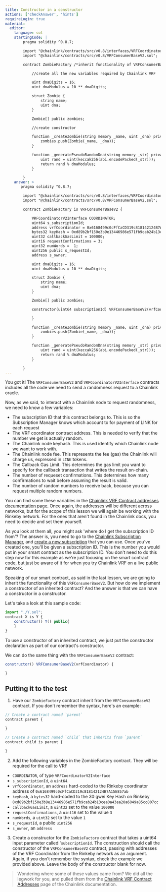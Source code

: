 ```yaml
---
title: Constructor in a constructor
actions: ['checkAnswer', 'hints']
requireLogin: true
material:
  editor:
    language: sol
    startingCode: |
        pragma solidity ^0.8.7;

        import "@chainlink/contracts/src/v0.8/interfaces/VRFCoordinatorV2Interface.sol";
        import "@chainlink/contracts/src/v0.8/VRFConsumerBaseV2.sol";

        contract ZombieFactory /*inherit functionality of VRFConsumerBaseV2*/ {

            //create all the new variables required by Chainlink VRF

            uint dnaDigits = 16;
            uint dnaModulus = 10 ** dnaDigits;

            struct Zombie {
                string name;
                uint dna;
            }

            Zombie[] public zombies;

            //create constructor

            function _createZombie(string memory _name, uint _dna) private {
                zombies.push(Zombie(_name, _dna));
            }

            function _generatePseudoRandomDna(string memory _str) private view returns (uint) {
                uint rand = uint(keccak256(abi.encodePacked(_str)));
                return rand % dnaModulus;
            }

        }
    answer: >
       pragma solidity ^0.8.7;

        import "@chainlink/contracts/src/v0.8/interfaces/VRFCoordinatorV2Interface.sol";
        import "@chainlink/contracts/src/v0.8/VRFConsumerBaseV2.sol";

        contract ZombieFactory is VRFConsumerBaseV2 {

            VRFCoordinatorV2Interface COORDINATOR;
            uint64 s_subscriptionId;
            address vrfCoordinator = 0x6168499c0cFfCaCD319c818142124B7A15E857ab;
            bytes32 keyHash = 0xd89b2bf150e3b9e13446986e571fb9cab24b13cea0a43ea20a6049a85cc807cc;
            uint32 callbackGasLimit = 100000;
            uint16 requestConfirmations = 3;
            uint32 numWords =  1;
            uint256 public s_requestId;
            address s_owner;

            uint dnaDigits = 16;
            uint dnaModulus = 10 ** dnaDigits;

            struct Zombie {
                string name;
                uint dna;
            }

            Zombie[] public zombies;

            constructor(uint64 subscriptionId) VRFConsumerBaseV2(vrfCoordinator) {

            }

            function _createZombie(string memory _name, uint _dna) private {
                zombies.push(Zombie(_name, _dna));
            }

            function _generatePseudoRandomDna(string memory _str) private view returns (uint) {
                uint rand = uint(keccak256(abi.encodePacked(_str)));
                return rand % dnaModulus;
            }

        }
---
```



You got it! The `VRFConsumerBaseV2` and `VRFCoordinatorV2Interface` contracts includes all the code we need to send a randomness request to a Chainlink oracle.

Now, as we said, to interact with a Chainlink node to request randomness, we need to know a few variables:

- The subscription ID that this contract belongs to. This is so the Subscription Manager knows which account to for payment of LINK for each request
- The VRF coordinator contract address. This is needed to verify that the number we get is actually random.
- The Chainlink node keyhash. This is used identify which Chainlink node we want to work with.
- The Chainlink node fee. This represents the fee (gas) the Chainlink will charge us, expressed in `LINK` tokens.
- The Callback Gas Limit. This determines the gas limit you want to specify for the callback transaction that writes the result on-chain.
- The number of requeset confirmations. This determines how many confirmations to wait before assuming the result is valid.
- The number of random numbers to receive back, because you can request multiple random numbers.



You can find some these variables in the <a href="https://docs.chain.link/docs/vrf-contracts/" target="_blank">Chainlink VRF Contract addresses documentation page</a>. Once again, the addresses will be different across networks, but for the scope of this lesson we will again be working with the Rinkeby network. For the ones that aren't found in the Chainlink docs, you need to decide and set them yourself.

As you look at them all, you might ask 'where do I get the subscription ID from'? The answer is, you need to go to the <a href="https://vrf.chain.link/" target="_blank">Chainlink Subscription Manager</a>, and <a href="https://docs.chain.link/docs/get-a-random-number/#create-and-fund-a-subscription">create a new subscription</a> that you can use. Once you've created one, you'll be given a subscription ID. This is the number you would put in your smart contract as the subscription ID. You don't need to do this step now for this example as we're just focusing on the smart contract code, but just be aware of it for when you try Chainlink VRF on a live public network.


Speaking of our smart contract, as said in the last lesson, we are going to inherit the functionality of this `VRFConsumerBaseV2`. But how do we implement a constructor of an inherited contract? And the answer is that we can have a constructor in a constructor.

Let's take a look at this sample code:

```javascript
import "./Y.sol";
contract X is Y {
    constructor() Y() public{
    }
}
```

To use a constructor of an inherited contract, we just put the constructor declaration as part of our contract's constructor.

We can do the same thing with the `VRFConsumerBaseV2` contract:

```javascript
constructor() VRFConsumerBaseV2(vrfCoordinator) {

}
```

## Putting it to the test

1. Have our `ZombieFactory` contract inherit from the `VRFConsumerBaseV2` contract. If you don't remember the syntax, here's an example:

  ```javascript
  // Create a contract named `parent`
  contract parent {

  }

  // Create a contract named `child` that inherits from `parent`
  contract child is parent {

  }
  ```

2. Add the following variables in the ZombieFactory contract. They will be required for the call to VRF
  - `COORDINATOR`, of type `VRFCoordinatorV2Interface`
  - `s_subscriptionId`, a `uint64`.
  - `vrfCoordinator`, an `address` hard-coded to the Rinkeby coordinator address of `0x6168499c0cFfCaCD319c818142124B7A15E857ab`
  - `keyHash`, a `bytes32` hard-coded to the 30 gwei Key Hash on Rinkeby `0xd89b2bf150e3b9e13446986e571fb9cab24b13cea0a43ea20a6049a85cc807cc`
  - `callbackGasLimit`, a `uint32` set to the value `100000`
 - `requestConfirmations`, a `uint16` set to the value `3`
 - `numWords`, a `uint32` set to the value `1`
 - `s_requestId`, a public `uint256`
 - `s_owner`, an `address`


3. Create a constructor for the `ZombieFactory` contract that takes a uint64 input parameter called '`subscriptionId`. The construction should call the constructor of the `VRFConsumerBaseV2` contract, passing with addresses of the VRF Coordinator from the Rinkeby network as an argument. Again, if you don't remember the syntax, check the example we provided above. Leave the body of the constructor blank for now.

 > Wondering where some of these values came from? We did all the legwork for you, and pulled them from the <a href="https://docs.chain.link/docs/vrf-contracts/#rinkeby" target="_blank">Chainlink VRF Contract Addresses</a> page of the Chainlink documentation.



